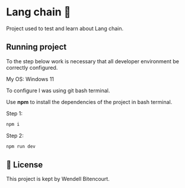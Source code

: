 # Lang chain 🎡

Project used to test and learn about Lang chain.

## Running project

To the step below work is necessary that all developer environment be correctly configured.

My OS: Windows 11

To configure I was using git bash terminal.

Use **npm** to install the dependencies of the project in bash terminal.

Step 1:

```cl
npm i
```

Step 2:

```cl
npm run dev
```

## 📄 License

This project is kept by Wendell Bitencourt.

<br />
